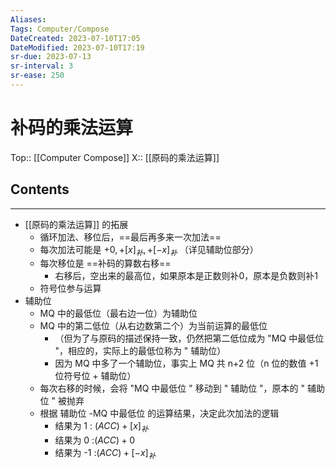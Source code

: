 ```yaml
---
Aliases: 
Tags: Computer/Compose 
DateCreated: 2023-07-10T17:05
DateModified: 2023-07-10T17:19
sr-due: 2023-07-13
sr-interval: 3
sr-ease: 250
---
```

# 补码的乘法运算
Top:: [[Computer Compose]]
X:: [[原码的乘法运算]]

## Contents 
---
- [[原码的乘法运算]] 的拓展
	- 循环加法、移位后，==最后再多来一次加法==
	- 每次加法可能是 $+0,+[x]_{补},+[-x]_{补}$ （详见辅助位部分）
	- 每次移位是 ==补码的算数右移==
		- 右移后，空出来的最高位，如果原本是正数则补0，原本是负数则补1
	- 符号位参与运算
- 辅助位
	- MQ 中的最低位（最右边一位）为辅助位
	- MQ 中的第二低位（从右边数第二个）为当前运算的最低位
		- （但为了与原码的描述保持一致，仍然把第二低位成为 "MQ 中最低位 "，相应的，实际上的最低位称为 " 辅助位）
		- 因为 MQ 中多了一个辅助位，事实上 MQ 共 n+2 位（n 位的数值 +1 位符号位 + 辅助位）
	- 每次右移的时候，会将 "MQ 中最低位 " 移动到 " 辅助位 "，原本的 " 辅助位 " 被抛弃
	- 根据 辅助位 -MQ 中最低位 的运算结果，决定此次加法的逻辑
		- 结果为 1 : $(ACC)+[x]_{补}$
		- 结果为 0 :$(ACC)+0$
		- 结果为 -1 :$(ACC)+[-x]_{补}$
<!--SR:!2023-08-15,22,250!2023-07-13,3,250-->
